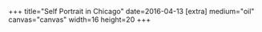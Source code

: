 +++
title="Self Portrait in Chicago"
date=2016-04-13
[extra]
medium="oil"
canvas="canvas"
width=16
height=20
+++